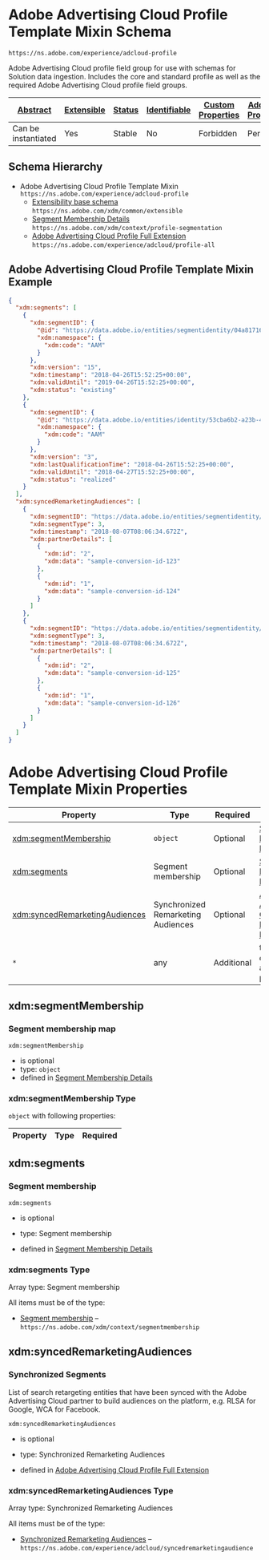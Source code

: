 
# Adobe Advertising Cloud Profile Template Mixin Schema

```
https://ns.adobe.com/experience/adcloud-profile
```

Adobe Advertising Cloud profile field group for use with schemas for Solution data ingestion. Includes the core and standard profile as well as the required Adobe Advertising Cloud profile field groups.

| [Abstract](../../../abstract.md) | [Extensible](../../../extensions.md) | [Status](../../../status.md) | [Identifiable](../../../id.md) | [Custom Properties](../../../extensions.md) | [Additional Properties](../../../extensions.md) | Defined In |
|----------------------------------|--------------------------------------|------------------------------|--------------------------------|---------------------------------------------|-------------------------------------------------|------------|
| Can be instantiated | Yes | Stable | No | Forbidden | Permitted | [adobe/experience/adcloud-profile.schema.json](adobe/experience/adcloud-profile.schema.json) |
## Schema Hierarchy

* Adobe Advertising Cloud Profile Template Mixin `https://ns.adobe.com/experience/adcloud-profile`
  * [Extensibility base schema](../../datatypes/extensible.schema.md) `https://ns.adobe.com/xdm/common/extensible`
  * [Segment Membership Details](../../fieldgroups/profile/profile-segmentation.schema.md) `https://ns.adobe.com/xdm/context/profile-segmentation`
  * [Adobe Advertising Cloud Profile Full Extension](adcloud/profile-all.schema.md) `https://ns.adobe.com/experience/adcloud/profile-all`


## Adobe Advertising Cloud Profile Template Mixin Example
```json
{
  "xdm:segments": [
    {
      "xdm:segmentID": {
        "@id": "https://data.adobe.io/entities/segmentidentity/04a81716-43d6-4e7a-a49c-f1d8b3129ba9",
        "xdm:namespace": {
          "xdm:code": "AAM"
        }
      },
      "xdm:version": "15",
      "xdm:timestamp": "2018-04-26T15:52:25+00:00",
      "xdm:validUntil": "2019-04-26T15:52:25+00:00",
      "xdm:status": "existing"
    },
    {
      "xdm:segmentID": {
        "@id": "https://data.adobe.io/entities/identity/53cba6b2-a23b-454a-8069-fc41308f1c0f",
        "xdm:namespace": {
          "xdm:code": "AAM"
        }
      },
      "xdm:version": "3",
      "xdm:lastQualificationTime": "2018-04-26T15:52:25+00:00",
      "xdm:validUntil": "2018-04-27T15:52:25+00:00",
      "xdm:status": "realized"
    }
  ],
  "xdm:syncedRemarketingAudiences": [
    {
      "xdm:segmentID": "https://data.adobe.io/entities/segmentidentity/04a81716-43d6-4e7a-a49c-f1d8b3129ba9",
      "xdm:segmentType": 3,
      "xdm:timestamp": "2018-08-07T08:06:34.672Z",
      "xdm:partnerDetails": [
        {
          "xdm:id": "2",
          "xdm:data": "sample-conversion-id-123"
        },
        {
          "xdm:id": "1",
          "xdm:data": "sample-conversion-id-124"
        }
      ]
    },
    {
      "xdm:segmentID": "https://data.adobe.io/entities/segmentidentity/53cba6b2-a23b-454a-8069-fc41308f1c0f",
      "xdm:segmentType": 3,
      "xdm:timestamp": "2018-08-07T08:06:34.672Z",
      "xdm:partnerDetails": [
        {
          "xdm:id": "2",
          "xdm:data": "sample-conversion-id-125"
        },
        {
          "xdm:id": "1",
          "xdm:data": "sample-conversion-id-126"
        }
      ]
    }
  ]
}
```

# Adobe Advertising Cloud Profile Template Mixin Properties

| Property | Type | Required | Defined by |
|----------|------|----------|------------|
| [xdm:segmentMembership](#xdmsegmentmembership) | `object` | Optional | [Segment Membership Details](../../fieldgroups/profile/profile-segmentation.schema.md#xdmsegmentmembership) |
| [xdm:segments](#xdmsegments) | Segment membership | Optional | [Segment Membership Details](../../fieldgroups/profile/profile-segmentation.schema.md#xdmsegments) |
| [xdm:syncedRemarketingAudiences](#xdmsyncedremarketingaudiences) | Synchronized Remarketing Audiences | Optional | [Adobe Advertising Cloud Profile Full Extension](adcloud/profile-all.schema.md#xdmsyncedremarketingaudiences) |
| `*` | any | Additional | this schema *allows* additional properties |

## xdm:segmentMembership
### Segment membership map

`xdm:segmentMembership`
* is optional
* type: `object`
* defined in [Segment Membership Details](../../fieldgroups/profile/profile-segmentation.schema.md#xdmsegmentmembership)

### xdm:segmentMembership Type


`object` with following properties:


| Property | Type | Required |
|----------|------|----------|






## xdm:segments
### Segment membership

`xdm:segments`
* is optional
* type: Segment membership

* defined in [Segment Membership Details](../../fieldgroups/profile/profile-segmentation.schema.md#xdmsegments)

### xdm:segments Type


Array type: Segment membership

All items must be of the type:
* [Segment membership](../../datatypes/segmentmembership.schema.md) – `https://ns.adobe.com/xdm/context/segmentmembership`








## xdm:syncedRemarketingAudiences
### Synchronized Segments

List of search retargeting entities that have been synced with the Adobe Advertising Cloud partner to build audiences on the platform, e.g. RLSA for Google, WCA for Facebook.

`xdm:syncedRemarketingAudiences`
* is optional
* type: Synchronized Remarketing Audiences

* defined in [Adobe Advertising Cloud Profile Full Extension](adcloud/profile-all.schema.md#xdmsyncedremarketingaudiences)

### xdm:syncedRemarketingAudiences Type


Array type: Synchronized Remarketing Audiences

All items must be of the type:
* [Synchronized Remarketing Audiences](adcloud/syncedremarketingaudience.schema.md) – `https://ns.adobe.com/experience/adcloud/syncedremarketingaudience`







